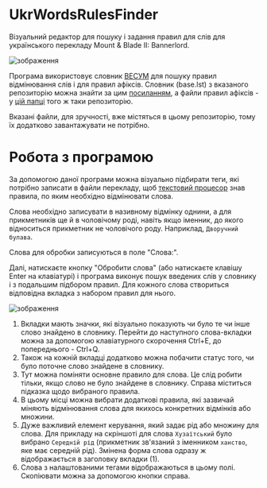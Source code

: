 # UkrWordsRulesFinder
Візуальний редактор для пошуку і задання правил для слів для українського перекладу Mount &amp; Blade II: Bannerlord.

![зображення](https://github.com/vingul/MnB2-UkrWordsRulesFinder/assets/146436573/4ec690b5-137e-4524-b5f9-6bf866883653)

Програма використовує словник [ВЕСУМ](https://github.com/brown-uk/dict_uk) для пошуку правил відмінювання слів і для правил афіксів. Словник (base.lst) з вказаного репозиторію можна знайти за цим [посиланням](https://github.com/brown-uk/dict_uk/blob/master/data/dict/base.lst), а файли правил афіксів - у [цій папці](https://github.com/brown-uk/dict_uk/tree/master/data/affix) того ж таки репозиторію.

Вказані файли, для зручності, вже містяться в цьому репозиторію, тому їх додатково завантажувати не потрібно.

# Робота з програмою
За допомогою даної програми можна візуально підбирати теги, які потрібно записати в файли перекладу, щоб [текстовий процесор](https://github.com/vingul/MnB2-CustomTextProcessor) знав правила, по яким необхідно відмінювати слова. 

Слова необхідно записувати в називному відмінку однини, а для прикметників ще й в чоловічому роді, навіть якщо іменник, до якого відноситься прикметник не чоловічого роду. Наприклад, `Дворучний булава`. 

Слова для обробки записуються в поле "Слова:".

Далі, натискаєте кнопку "Обробити слова" (або натискаєте клавішу Enter на клавіатурі) і програма виконує пошук введених слів у словнику і з подальшим підбором правил. Для кожного слова створиться відповідна вкладка з набором правил для нього.

![зображення](https://github.com/vingul/MnB2-UkrWordsRulesFinder/assets/146436573/2ab2a46d-295e-47b0-9b55-eb60effa92fc)

1. Вкладки мають значки, які візуально показують чи було те чи інше слово знайдено в словнику. Перейти до наступного слова-вкладки можна за допомогою клавіатурного скорочення Ctrl+E, до попереднього - Ctrl+Q.
2. Також на кожній вкладці додатково можна побачити статус того, чи було поточне слово знайдене в словнику.
3. Тут можна поміняти основне правило для слова. Це слід робити тільки, якщо слово не було знайдене в словнику. Справа міститься підказка щодо вибраного правила.
4. В цьому місці можна вибрати додаткові правила, які зазвичай міняють відмінювання слова для якихось конкретних відмінків або множини.
5. Дуже важливий елемент керування, який задає рід або множину для слова. Для прикладу на скріншоті для слова `Хузаїтський` було вибрано `Середній рід` (прикметник зв'язаний з іменником `ханство`, яке має середній рід). Змінена форма слова одразу ж відображається в заголовку вкладки (1).
6. Слова з налаштованими тегами відображаються в цьому полі. Скопіювати можна за допомогою кнопки справа.
